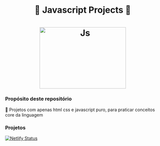 <h1 align="center">
  🚀️ Javascript Projects 🚀️
</h1>

<h1 align="center">
    <img alt="Js" src="https://external-content.duckduckgo.com/iu/?u=https%3A%2F%2Fupload.wikimedia.org%2Fwikipedia%2Fcommons%2Fthumb%2F9%2F99%2FUnofficial_JavaScript_logo_2.svg%2F1200px-Unofficial_JavaScript_logo_2.svg.png&f=1&nofb=1" height="200px" width="280px"/>
    <br>
</h1>

### Propósito deste repositório

<p>🚀️ Projetos com apenas html css e javascript puro, para praticar conceitos core da linguagem</p>

### Projetos

[![Netlify Status](https://api.netlify.com/api/v1/badges/46deacd7-cc31-4cd4-9232-fc34088e4c7c/deploy-status)](https://purejsprojects.netlify.app/imagemanipulator/)